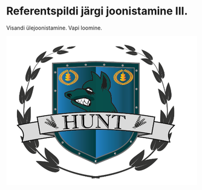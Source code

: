 # Referentspildi järgi joonistamine III.

Visandi ülejoonistamine. Vapi loomine.

![coat of arms 1](../images/refer3/done_shield1.png)
